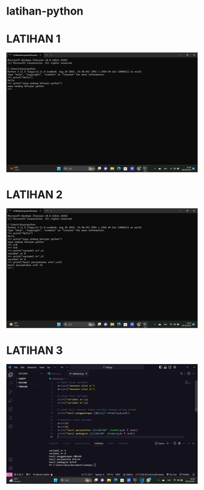 # latihan-python

<h1>LATIHAN 1</h1>

![gambar](screenshots/piton1.png)

<h1>LATIHAN 2</h1>

![gambar](screenshots/piton2.png)

<h1>LATIHAN 3</h1>

![gambar](screenshots/piton3.png)
